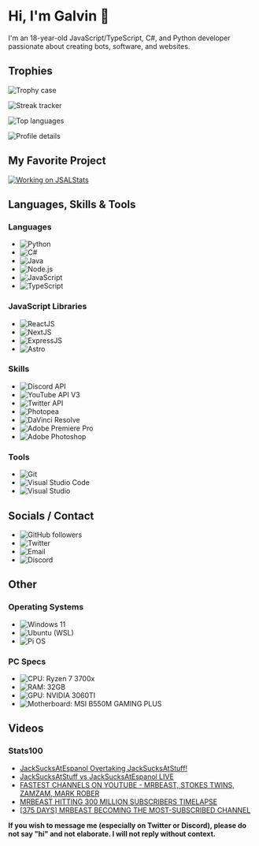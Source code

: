 # Hi, I'm Galvin 👋

I'm an 18-year-old JavaScript/TypeScript, C#, and Python developer passionate about creating bots, software, and websites.

## Trophies
![Trophy case](https://github-profile-trophy.vercel.app/?username=GalvinPython&theme=radical&no-bg=true&no-frame=true&column=6)

![Streak tracker](https://github-readme-streak-stats.herokuapp.com/?user=GalvinPython&theme=highcontrast&background=0d1117&ring=FFFFFF&fire=FFFFFF&currStreakLabel=DDDDDD&sideLabels=EBEBEB&dates=EBEBEB)

![Top languages](https://github-readme-stats.vercel.app/api/top-langs/?username=GalvinPython&layout=compact&bg_color=0d1117&text_color=EBEBEB&title_color=FFF&langs_count=6)

![Profile details](https://github-profile-summary-cards.vercel.app/api/cards/profile-details?username=galvinpython&theme=github)

## My Favorite Project
[![Working on JSALStats](https://github-readme-stats.vercel.app/api/pin/?username=GalvinPython&repo=JSALStats&bg_color=0d1117&text_color=EBEBEB&title_color=FFF)](https://github.com/GalvinPython/jsalstats)

## Languages, Skills & Tools

### Languages
- ![Python](https://img.shields.io/badge/Python-FFD43B?style=for-the-badge&logo=python&logoColor=blue)
- ![C#](https://img.shields.io/badge/c%23-512BD4.svg?style=for-the-badge&logo=csharp&logoColor=white)
- ![Java](https://img.shields.io/badge/Java-f89820.svg?style=for-the-badge&logo=openjdk&logoColor=black)
- ![Node.js](https://img.shields.io/badge/node.js-339933.svg?style=for-the-badge&logo=Node.js&logoColor=white)
- ![JavaScript](https://img.shields.io/badge/javascript-F7DF1E?style=for-the-badge&logo=javascript&logoColor=black)
- ![TypeScript](https://img.shields.io/badge/typescript-3178C6?style=for-the-badge&logo=typescript&logoColor=white)

### JavaScript Libraries
- ![ReactJS](https://img.shields.io/badge/react-61DAFB.svg?style=for-the-badge&logo=react&logoColor=black)
- ![NextJS](https://img.shields.io/badge/next.js-000000.svg?style=for-the-badge&logo=nextdotjs&logoColor=white)
- ![ExpressJS](https://img.shields.io/badge/express.js-000000.svg?style=for-the-badge&logo=express&logoColor=white)
- ![Astro](https://img.shields.io/badge/astro%20(Learning)-BC52EE.svg?style=for-the-badge&logo=astro&logoColor=white)

### Skills
- ![Discord API](https://img.shields.io/badge/Discord%20api-5865F2.svg?style=for-the-badge&logo=discord&logoColor=white)
- ![YouTube API V3](https://img.shields.io/badge/youtube%20api-FF0000?style=for-the-badge&logo=youtube&logoColor=white)
- ![Twitter API](https://img.shields.io/badge/X%20(Twitter)%20API-000000.svg?style=for-the-badge&logo=x&logoColor=white)
- ![Photopea](https://img.shields.io/badge/photopea-18A497.svg?style=for-the-badge&logo=photopea&logoColor=white)
- ![DaVinci Resolve](https://img.shields.io/badge/davinci%20resolve-383838.svg?style=for-the-badge)
- ![Adobe Premiere Pro](https://img.shields.io/badge/Adobe%20Premiere%20Pro-9999FF.svg?style=for-the-badge&logo=adobepremierepro&logoColor=white)
- ![Adobe Photoshop](https://img.shields.io/badge/Adobe%20Photoshop-31A8FF.svg?style=for-the-badge&logo=adobephotoshop&logoColor=white)

### Tools
- ![Git](https://img.shields.io/badge/git-%23F05033.svg?style=for-the-badge&logo=git&logoColor=white)
- ![Visual Studio Code](https://img.shields.io/badge/visual%20studio%20code-007ACC.svg?style=for-the-badge&logo=visualstudiocode&logoColor=white)
- ![Visual Studio](https://img.shields.io/badge/visual%20studio-5C2D91.svg?style=for-the-badge&logo=visualstudio&logoColor=white)

## Socials / Contact
- ![GitHub followers](https://img.shields.io/github/followers/galvinpython?style=for-the-badge)
- ![Twitter](https://img.shields.io/badge/X%20(Twitter)-ReallyGalvin-000000?style=for-the-badge&logo=x&logoColor=white)
- ![Email](https://img.shields.io/badge/Email-hey@stats100.xyz-D14836?style=for-the-badge&logo=gmail&logoColor=white)
- ![Discord](https://img.shields.io/badge/Discord-imgalvin-5865F2.svg?style=for-the-badge&logo=discord&logoColor=white)

## Other

### Operating Systems
- ![Windows 11](https://img.shields.io/badge/Windows%2011-0078D4.svg?style=for-the-badge&logo=windows&logoColor=white)
- ![Ubuntu (WSL)](https://img.shields.io/badge/ubuntu%20(WSL)-E95420.svg?style=for-the-badge&logo=ubuntu&logoColor=white)
- ![Pi OS](https://img.shields.io/badge/Pi%20OS-A22846.svg?style=for-the-badge&logo=raspberrypi&logoColor=white)

### PC Specs
- ![CPU: Ryzen 7 3700x](https://img.shields.io/badge/CPU-Ryzen%207%203700x-ED1C24.svg?style=for-the-badge&logo=amd&logoColor=white)
- ![RAM: 32GB](https://img.shields.io/badge/RAM-32GB-000000.svg?style=for-the-badge&logo=corsair&logoColor=white)
- ![GPU: NVIDIA 3060TI](https://img.shields.io/badge/GPU-NVIDIA%203060TI-76B900.svg?style=for-the-badge&logo=nvidia&logoColor=white)
- ![Motherboard: MSI B550M GAMING PLUS](https://img.shields.io/badge/Motherboard-MSI%20B550M%20GAMING%20PLUS-FF0000.svg?style=for-the-badge&logo=msi&logoColor=white)

## Videos
### Stats100
<!-- YOUTUBE:START -->
- [JackSucksAtEspanol Overtaking JackSucksAtStuff!](https://www.youtube.com/watch?v=pk3ZNfx-ejA)
- [JackSucksAtStuff vs JackSucksAtEspanol LIVE](https://www.youtube.com/watch?v=EccI4nHFpmA)
- [FASTEST CHANNELS ON YOUTUBE - MRBEAST, STOKES TWINS, ZAMZAM, MARK ROBER](https://www.youtube.com/watch?v=hnacljZpyNM)
- [MRBEAST HITTING 300 MILLION SUBSCRIBERS TIMELAPSE](https://www.youtube.com/watch?v=TYWlBjd0mes)
- [[375 DAYS] MRBEAST BECOMING THE MOST-SUBSCRIBED CHANNEL](https://www.youtube.com/watch?v=cWSH5L2yh90)
<!-- YOUTUBE:END -->

**If you wish to message me (especially on Twitter or Discord), please do not say "hi" and not elaborate. I will not reply without context.**
